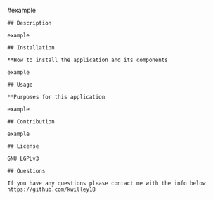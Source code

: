 #example
       
    ## Description 
       
    example
      
    ## Installation
    
    **How to install the application and its components 
      
    example
       
    ## Usage

    **Purposes for this application 
       
    example
       
    ## Contribution
       
    example
       
    ## License
       
    GNU LGPLv3
       
    ## Questions 

    If you have any questions please contact me with the info below
    https://github.com/kwilley18